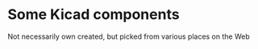 Some Kicad components
=====================

Not necessarily own created, but picked from various places on the Web

